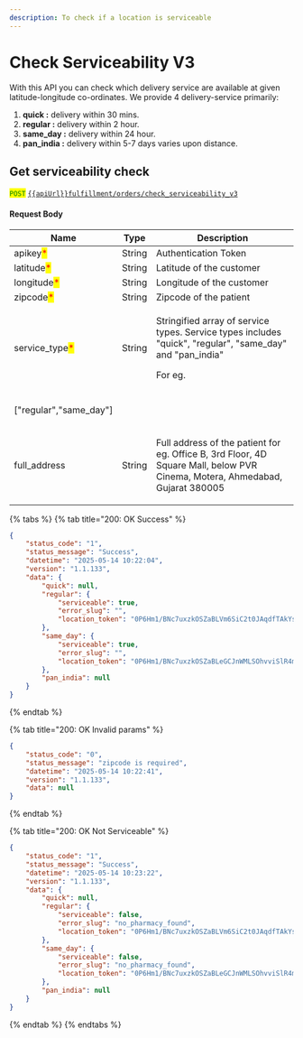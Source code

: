```yaml
---
description: To check if a location is serviceable
---
```


# Check Serviceability V3

With this API you can check which delivery service are available at given latitude-longitude co-ordinates. We provide 4 delivery-service primarily:

1. **quick :** delivery within 30 mins.
2. **regular :** delivery within 2 hour.
3. **same\_day :** delivery within 24 hour.
4. **pan\_india :** delivery within 5-7 days varies upon distance.&#x20;

## Get serviceability check

<mark style="color:green;">`POST`</mark> [`{{apiUrl}}fulfillment/orders/check_serviceability_v3`](https://dev-api.evitalrx.in/v1/fulfillment/orders/check_serviceability_v3)

#### Request Body

| Name                                            | Type   | Description                                                                                                                                               |
| ----------------------------------------------- | ------ | --------------------------------------------------------------------------------------------------------------------------------------------------------- |
| apikey<mark style="color:red;">\*</mark>        | String | Authentication Token                                                                                                                                      |
| latitude<mark style="color:red;">\*</mark>      | String | Latitude of the customer                                                                                                                                  |
| longitude<mark style="color:red;">\*</mark>     | String | Longitude of the customer                                                                                                                                 |
| zipcode<mark style="color:red;">\*</mark>       | String | Zipcode of the patient                                                                                                                                    |
| service\_type<mark style="color:red;">\*</mark> | String | <p>Stringified array of service types. Service types includes "quick", "regular", "same_day" and "pan_india"</p><p>For eg.<br>["regular","same_day"]</p> |
| full\_address                                   | String | <p>Full address of  the patient for <br>eg. Office B, 3rd Floor, 4D Square Mall, below PVR Cinema, Motera, Ahmedabad, Gujarat 380005</p>                  |



{% tabs %}
{% tab title="200: OK Success" %}
```json
{
    "status_code": "1",
    "status_message": "Success",
    "datetime": "2025-05-14 10:22:04",
    "version": "1.1.133",
    "data": {
        "quick": null,
        "regular": {
            "serviceable": true,
            "error_slug": "",
            "location_token": "0P6Hm1/BNc7uxzkOSZaBLVm6SiC2t0JAqdfTAkYsDVYnjO35Tp80VHQ/aZ9mWsGRs0y47uR97JYB5QvSDMltGUXuEppfksSED8isKapydaYzu+gfqX/0pH9syqVpDt2KL1tjCG+YhTdGeHuHDTKfOvFXtcAzEMOHWEOr8sSvnT4="
        },
        "same_day": {
            "serviceable": true,
            "error_slug": "",
            "location_token": "0P6Hm1/BNc7uxzkOSZaBLeGCJnWMLSOhvviSlR4mPlwrfwFot7T7TaVdW3JvgTd9C6SfulvWvA9nNXXXp2J3cNEKLbLvMJwhxzTgAWUP8wrGBBL2ONKI3DD/wx9lNM2R+5utflMGYgl6kuZ3zfZlEQz4Bz9yNzOTirPgVMYw/7A="
        },
        "pan_india": null
    }
}
```
{% endtab %}

{% tab title="200: OK Invalid params" %}
```json
{
    "status_code": "0",
    "status_message": "zipcode is required",
    "datetime": "2025-05-14 10:22:41",
    "version": "1.1.133",
    "data": null
}
```
{% endtab %}

{% tab title="200: OK Not Serviceable" %}
```json
{
    "status_code": "1",
    "status_message": "Success",
    "datetime": "2025-05-14 10:23:22",
    "version": "1.1.133",
    "data": {
        "quick": null,
        "regular": {
            "serviceable": false,
            "error_slug": "no_pharmacy_found",
            "location_token": "0P6Hm1/BNc7uxzkOSZaBLVm6SiC2t0JAqdfTAkYsDVaIW1ItSdS37OKMQ5miSYjf"
        },
        "same_day": {
            "serviceable": false,
            "error_slug": "no_pharmacy_found",
            "location_token": "0P6Hm1/BNc7uxzkOSZaBLeGCJnWMLSOhvviSlR4mPlyTurNYbuWd2jb5dWPzlIj5"
        },
        "pan_india": null
    }
}
```
{% endtab %}
{% endtabs %}

